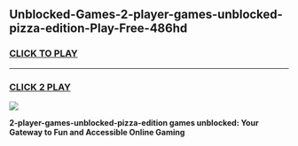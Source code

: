 
## Unblocked-Games-2-player-games-unblocked-pizza-edition-Play-Free-486hd
<h3>
<a href="https://premium76.site?title=2-player-games-unblocked-pizza-edition&ref=20A">CLICK TO PLAY</a></h3>
<hr>

<h3>
<a href="https://premium76.site?title=2-player-games-unblocked-pizza-edition&ref=20A">CLICK 2 PLAY</a>
  
</h3>

<a href="https://premium76.site?title=2-player-games-unblocked-pizza-edition&ref=20A"><img src="https://clearcache.store/games.png"></a>


**2-player-games-unblocked-pizza-edition games unblocked: Your Gateway to Fun and Accessible Online Gaming**
